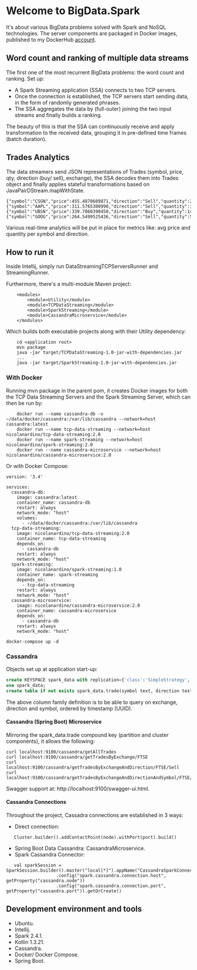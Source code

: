 # Welcome to BigData.Spark

It's about various BigData problems solved with Spark and NoSQL technologies. 
The server components are packaged in Docker images, published to my DockerHub [account](https://hub.docker.com/u/nicolanardino).

## Word count and ranking of multiple data streams
The first one of the most recurrent BigData problems: the word count and ranking.
Set up:
- A Spark Streaming application (SSA) connects to two TCP servers.
- Once the connection is established, the TCP servers start sending data, in the form of randomly generated phrases.
- The SSA aggregates the data by (full-outer) joining the two input streams and finally builds a ranking. 

The beauty of this is that the SSA can continuously receive and apply transformation to the received data, grouping it in pre-defined time frames (batch duration).

## Trades Analytics
The data streamers send JSON representations of Trades (symbol, price, qty, direction (buy/ sell), exchange), the SSA decodes them into Trades object and finally applies stateful transformations based on JavaPairDStream.mapWithState.

```
{"symbol":"CSGN","price":455.4870609871,"direction":"Sell","quantity":28,"exchange":"EUREX"}
{"symbol":"AAPL","price":311.5765300990,"direction":"Sell","quantity":14,"exchange":"FTSE"}
{"symbol":"UBSN","price":339.7060390450,"direction":"Buy","quantity":14,"exchange":"NASDAQ"}
{"symbol":"GOOG","price":264.5499525436,"direction":"Sell","quantity":59,"exchange":"FTSE"}
```
Various real-time analytics will be put in place for metrics like: avg price and quantity per symbol and direction. 

## How to run it
Inside Intellij, simply run DataStreamingTCPServersRunner and StreamingRunner.

Furthermore, there's a multi-module Maven project: 
```unix
    <modules>
        <module>Utility</module>
        <module>TCPDataStreaming</module>
        <module>SparkStreaming</module>
        <module>CassandraMicroservice</module>
    </modules>
```

Which builds both executable projects along with their Utility dependency:

```unix
    cd <application root>
    mvn package
    java -jar target/TCPDataStreaming-1.0-jar-with-dependencies.jar
    ...
    java -jar target/SparkStreaming-1.0-jar-with-dependencies.jar
```
### With Docker
Running mvn package in the parent pom, it creates Docker images for both the TCP Data Streaming Servers and the Spark Streaming Server, which can then be run by:

```unix
    docker run --name cassandra-db -v ~/data/docker/cassandra:/var/lib/cassandra --network=host cassandra:latest
    docker run --name tcp-data-streaming --network=host nicolanardino/tcp-data-streaming:2.0
    docker run --name spark-streaming --network=host nicolanardino/spark-streaming:2.0
    docker run --name cassandra-microservice --network=host nicolanardino/cassandra-microservice:2.0
```
Or with Docker Compose:

```unix
version: '3.4'

services:
  cassandra-db:
    image: cassandra:latest
    container_name: cassandra-db
    restart: always
    network_mode: "host"
    volumes:
      - ~/data/docker/cassandra:/var/lib/cassandra
  tcp-data-streaming:
    image: nicolanardino/tcp-data-streaming:2.0
    container_name: tcp-data-streaming
    depends_on:
      - cassandra-db
    restart: always
    network_mode: "host"
  spark-streaming:
    image: nicolanardino/spark-streaming:1.0
    container_name: spark-streaming
    depends_on:
      - tcp-data-streaming
    restart: always
    network_mode: "host"
  cassandra-microservice:
    image: nicolanardino/cassandra-microservice:2.0
    container_name: cassandra-microservice
    depends_on:
      - cassandra-db
    restart: always
    network_mode: "host"
```

```unix
docker-compose up -d
```

### Cassandra
Objects set up at application start-up:

```sql
create KEYSPACE spark_data with replication={'class':'SimpleStrategy', 'replication_factor':1};
use spark_data;
create table if not exists spark_data.trade(symbol text, direction text, quantity int, price double, exchange text, timestamp timeuuid, primary key (exchange, direction, symbol, timestamp));

```
The above column family definition is to be able to query on exchange, direction and symbol, ordered by timestamp (UUID). 

#### Cassandra (Spring Boot) Microservice
Mirroring the spark_data.trade compound key (partition and cluster components), it allows the following:

```unix
curl localhost:9100/cassandra/getAllTrades
curl localhost:9100/cassandra/getTradesByExchange/FTSE
curl localhost:9100/cassandra/getTradesByExchangeAndDirection/FTSE/Sell
curl localhost:9100/cassandra/getTradesByExchangeAndDirectionAndSymbol/FTSE/Buy/UBS
```
Swagger support at: http://localhost:9100/swagger-ui.html.

#### Cassandra Connections

Throughout the project, Cassadra connections are established in 3 ways:

- Direct connection:
 ```unix 
    Cluster.builder().addContactPoint(node).withPort(port).build()
 ```
- Spring Boot Data Cassandra: CassandraMicroservice.
- Spark Cassandra Connector: 
 ```unix 
    val sparkSession = SparkSession.builder().master("local[*]").appName("CassandraSparkConnector")
                    .config("spark.cassandra.connection.host", getProperty("cassandra.node"))
                    .config("spark.cassandra.connection.port", getProperty("cassandra.port")).getOrCreate()
 ```


## Development environment and tools
- Ubuntu.
- Intellij.
- Spark 2.4.1. 
- Kotlin 1.3.21. 
- Cassandra.
- Docker/ Docker Compose.
- Spring Boot. 
